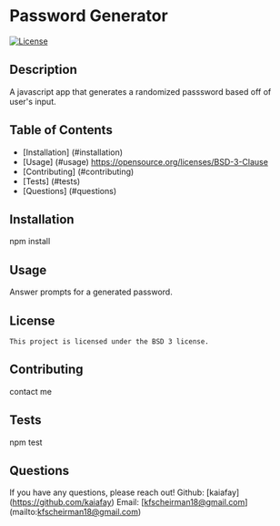 # Password Generator
  [![License](https://img.shields.io/badge/License-BSD_3--Clause-blue.svg)](https://opensource.org/licenses/BSD-3-Clause)

  ## Description
  A javascript app that generates a randomized passsword based off of user's input.

  ## Table of Contents
  * [Installation] (#installation)
  * [Usage] (#usage)
  https://opensource.org/licenses/BSD-3-Clause
  * [Contributing] (#contributing)
  * [Tests] (#tests)
  * [Questions] (#questions)
  
  ## Installation
  npm install 

  ## Usage
  Answer prompts for a generated password.
  ## License
    This project is licensed under the BSD 3 license. 

  ## Contributing
  contact me

  ## Tests
  npm test

  ## Questions
  
  If you have any questions, please reach out!
  Github: [kaiafay] (https://github.com/kaiafay)
  Email: [kfscheirman18@gmail.com] (mailto:kfscheirman18@gmail.com)

